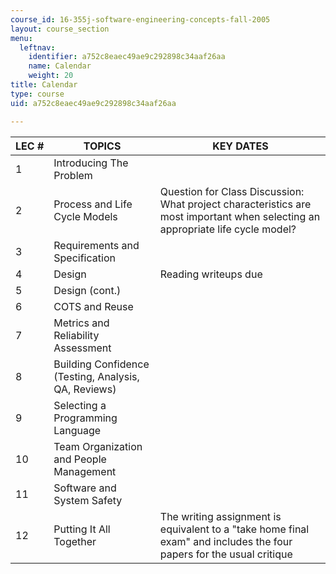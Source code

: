 ```yaml
---
course_id: 16-355j-software-engineering-concepts-fall-2005
layout: course_section
menu:
  leftnav:
    identifier: a752c8eaec49ae9c292898c34aaf26aa
    name: Calendar
    weight: 20
title: Calendar
type: course
uid: a752c8eaec49ae9c292898c34aaf26aa

---
```


| LEC # | TOPICS | KEY DATES |
| --- | --- | --- |
| 1 | Introducing The Problem |  |
| 2 | Process and Life Cycle Models | Question for Class Discussion: What project characteristics are most important when selecting an appropriate life cycle model? |
| 3 | Requirements and Specification |  |
| 4 | Design | Reading writeups due |
| 5 | Design (cont.) |  |
| 6 | COTS and Reuse |  |
| 7 | Metrics and Reliability Assessment |  |
| 8 | Building Confidence (Testing, Analysis, QA, Reviews) |  |
| 9 | Selecting a Programming Language |  |
| 10 | Team Organization and People Management |  |
| 11 | Software and System Safety |  |
| 12 | Putting It All Together | The writing assignment is equivalent to a "take home final exam" and includes the four papers for the usual critique